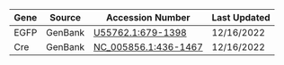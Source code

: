 | Gene | Source | Accession Number | Last Updated |
| ---- | ------ | ---------------- | ------------ |
| EGFP | GenBank | [U55762.1:679-1398](https://www.ncbi.nlm.nih.gov/nuccore/U55762.1?report=genbank&from=679&to=1398) | 12/16/2022 |
| Cre | GenBank | [NC_005856.1:436-1467](https://www.ncbi.nlm.nih.gov/nuccore/NC_005856.1?from=436&to=1467&report=genbank) | 12/16/2022 |
